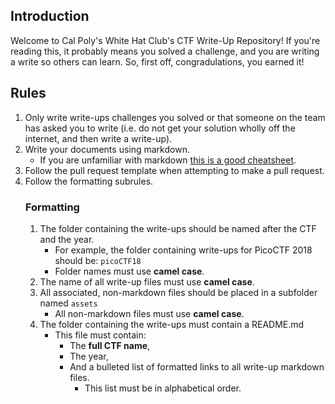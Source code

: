 ## Introduction
Welcome to Cal Poly's White Hat Club's CTF Write-Up Repository! If you're reading this, it probably means you solved a challenge, and you are writing a write so others can learn. So, first off, congradulations, you earned it!

## Rules
1. Only write write-ups challenges you solved or that someone on the team has asked you to write (i.e. do not get your solution wholly off the internet, and then write a write-up).
2. Write your documents using markdown.
    * If you are unfamiliar with markdown [this is a good cheatsheet](https://github.com/adam-p/markdown-here/wiki/Markdown-Here-Cheatsheet).
3. Follow the pull request template when attempting to make a pull request.
4. Follow the formatting subrules.
    ### Formatting
    1. The folder containing the write-ups should be named after the CTF and the year.
        * For example, the folder containing write-ups for PicoCTF 2018 should be: ````picoCTF18````
        * Folder names must use __camel case__.
    2. The name of all write-up files must use __camel case__.
    3. All associated, non-markdown files should be placed in a subfolder named ````assets````
        * All non-markdown files must use __camel case__.
    4. The folder containing the write-ups must contain a README.md
        * This file must contain:
            * The __full CTF name__,
            * The year,
            * And a bulleted list of formatted links to all write-up markdown files.
                * This list must be in alphabetical order.
